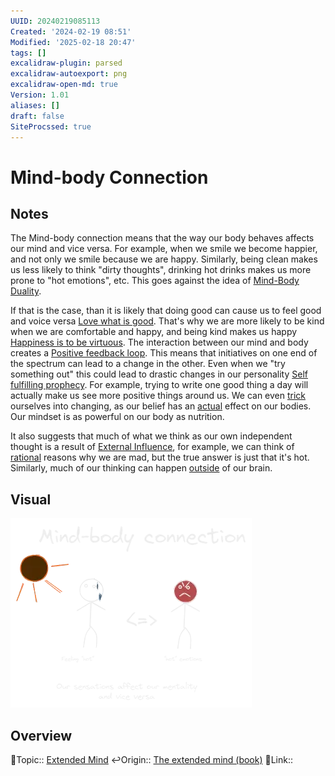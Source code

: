 ```yaml
---
UUID: 20240219085113
Created: '2024-02-19 08:51'
Modified: '2025-02-18 20:47'
tags: []
excalidraw-plugin: parsed
excalidraw-autoexport: png
excalidraw-open-md: true
Version: 1.01
aliases: []
draft: false
SiteProcssed: true
---
```


# Mind-body Connection

## Notes

The Mind-body connection means that the way our body behaves affects our mind and vice versa. For example, when we smile we become happier, and not only we smile because we are happy. Similarly, being clean makes us less likely to think "dirty thoughts", drinking hot drinks makes us more prone to "hot emotions", etc. This goes against the idea of [Mind-Body Duality](/notes/mind-body-duality.md).

If that is the case, than it is likely that doing good can cause us to feel good and voice versa [Love what is good](/notes/love-what-is-good.md). That's why we are more likely to be kind when we are comfortable and happy, and being kind makes us happy [Happiness is to be virtuous](/notes/happiness-is-to-be-virtuous.md). The interaction between our mind and body creates a [Positive feedback loop](/notes/ripple-effect.md). This means that initiatives on one end of the spectrum can lead to a change in the other. Even when we "try something out" this could lead to drastic changes in our personality [Self fulfilling prophecy](/notes/fake-it-till-you-make-it.md). For example, trying to write one good thing a day will actually make us see more positive things around us. We can even [trick](/notes/placebo-effect.md) ourselves into changing, as our belief has an [actual](/notes/manifesting.md) effect on our bodies. Our mindset is as powerful on our body as nutrition.

It also suggests that much of what we think as our own independent thought is a result of [External Influence](/notes/external-influence.md), for example, we can think of [rational](/notes/rationalization.md) reasons why we are mad, but the true answer is just that it's hot. Similarly, much of our thinking can happen [outside](/notes/extended-mind.md) of our brain.

## Visual

![Mind-body connection.webp](/notes/mind-body-connection.webp)

## Overview
🔼Topic:: [Extended Mind](/notes/extended-mind.md)
↩️Origin:: [The extended mind (book)](/books/the-extended-mind-book.md)
🔗Link::

